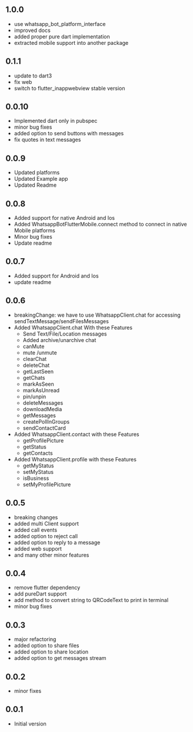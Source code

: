 ## 1.0.0

- use whatsapp_bot_platform_interface
- improved docs
- added proper pure dart implementation
- extracted mobile support into another package


## 0.1.1

- update to dart3
- fix web
- switch to flutter_inappwebview stable version


## 0.0.10

- Implemented dart only in pubspec
- minor bug fixes
- added option to send buttons with messages
- fix quotes in text messages

## 0.0.9

- Updated platforms
- Updated Example app
- Updated Readme

## 0.0.8

- Added support for native Android and Ios
- Added WhatsappBotFlutterMobile.connect method to connect in native Mobile platforms
- Minor bug fixes
- Update readme

## 0.0.7

- Added support for Android and Ios
- update readme

## 0.0.6

- breakingChange: we have to use WhatsappClient.chat for accessing sendTextMessage/sendFilesMessages
- Added WhatsappClient.chat With these Features
  - Send Text/File/Location messages
  - Added archive/unarchive chat
  - canMute
  - mute /unmute
  - clearChat
  - deleteChat
  - getLastSeen
  - getChats
  - markAsSeen
  - markAsUnread
  - pin/unpin
  - deleteMessages
  - downloadMedia
  - getMessages
  - createPollInGroups
  - sendContactCard
- Added WhatsappClient.contact with these Features
  - getProfilePicture
  - getStatus
  - getContacts
- Added WhatsappClient.profile with these Features
  - getMyStatus
  - setMyStatus
  - isBusiness
  - setMyProfilePicture

## 0.0.5

- breaking changes
- added multi Client support
- added call events
- added option to reject call
- added option to reply to a message
- added web support
- and many other minor features

## 0.0.4

- remove flutter dependency
- add pureDart support
- add method to convert string to QRCodeText to print in terminal
- minor bug fixes

## 0.0.3

- major refactoring
- added option to share files
- added option to share location
- added option to get messages stream

## 0.0.2

- minor fixes

## 0.0.1

- Initial version
